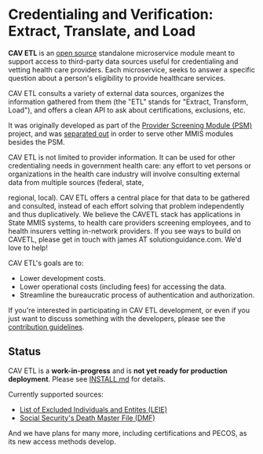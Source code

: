 # Credentialing and Verification: Extract, Translate, and Load

**CAV ETL** is an [open source](LICENSE.md) standalone microservice
module meant to support access to third-party data sources useful for
credentialing and vetting health care providers.  Each microservice,
seeks to answer a specific question about a person's eligibility to
provide healthcare services.

CAV ETL consults a variety of external data sources, organizes the
information gathered from them (the "ETL" stands for "Extract,
Transform, Load"), and offers a clean API to ask about certifications,
exclusions, etc.

It was originally developed as part of the
[Provider Screening Module (PSM)](https://github.com/SolutionGuidance/psm/) 
project, and was
[separated out](https://github.com/SolutionGuidance/psm/commit/e11e2d174812e62246bf00b9f1ae7901563a902f) 
in order to serve other MMIS modules besides the PSM.

CAV ETL is not limited to provider information.  It can be used for
other credentialing needs in government health care: any effort to vet
persons or organizations in the health care industry will involve
consulting external data from multiple sources (federal, state,

regional, local).  CAV ETL offers a central place for that data to be
gathered and consulted, instead of each effort solving that problem
independently and thus duplicatively.  We believe the CAVETL stack has
applications in State MMIS systems, to health care providers screening
employees, and to health insurers vetting in-network providers.  If
you see ways to build on CAVETL, please get in touch with james AT
solutionguidance.com.  We'd love to help!

CAV ETL's goals are to:

* Lower development costs.
* Lower operational costs (including fees) for accessing the data.
* Streamline the bureaucratic process of authentication and authorization.

If you're interested in participating in CAV ETL development, or even
if you just want to discuss something with the developers, please see
the [contribution guidelines](CONTRIBUTING.md).

## Status

CAV ETL is a **work-in-progress** and is **not yet ready for
production deployment**.  Please see [INSTALL.md](INSTALL.md) for
details.

Currently supported sources:

* [List of Excluded Individuals and Entites (LEIE)](leie)
* [Social Security's Death Master File (DMF)](dmf)
 
And we have plans for many more, including certifications and PECOS,
as its new access methods develop.
